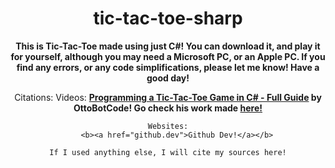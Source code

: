 <div align="center">

<h1>tic-tac-toe-sharp</h1>

<b>This is Tic-Tac-Toe made using just C#!
You can download it, and play it for yourself, although you may need a Microsoft PC, or an Apple PC.
If you find any errors, or any code simplifications, please let me know!
Have a good day!</b>

  Citations:
      Videos:
        <b><a href="https://www.youtube.com/watch?v=OHRWRpT9WcE">Programming a Tic-Tac-Toe Game in C# - Full Guide</a> by OttoBotCode!
  Go check his work made <a href="https://github.com/OttoBotCode/Tic-Tac-Toe">here!</a></b>
        
    Websites:
        <b><a href="github.dev">Github Dev!</a></b>
          
    If I used anything else, I will cite my sources here!
  
</div>
